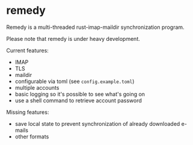 # remedy

Remedy is a multi-threaded rust-imap-maildir synchronization program.

Please note that remedy is under heavy development.

Current features:
- IMAP
- TLS
- maildir
- configurable via toml (see `config.example.toml`)
- multiple accounts
- basic logging so it's possible to see what's going on
- use a shell command to retrieve account password

Missing features:
- save local state to prevent synchronization of already downloaded e-mails
- other formats
